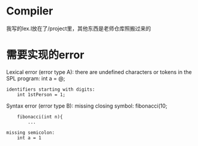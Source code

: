 # Compiler
我写的lex.l放在了/project里，其他东西是老师仓库照搬过来的


# 需要实现的error

Lexical error (error type A):
    there are undefined characters or tokens in the SPL program:
        int a = @;
    
    identifiers starting with digits:
        int 1stPerson = 1;

Syntax error (error type B):
    missing closing symbol:
        fibonacci(10;
        
        fibonacci(int n){
            ...
    
    missing semicolon:
        int a = 1